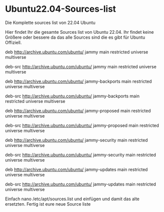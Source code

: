 # Ubuntu22.04-Sources-list
Die Komplette sources list von 22.04 Ubuntu

Hier findet Ihr die gesamte Sources list von Ubuntu 22.04. Ihr findet keine Größere oder bessere da das alle Sources sind die es gibt für Ubuntu Offiziell.

deb http://archive.ubuntu.com/ubuntu/ jammy main restricted universe multiverse

deb-src http://archive.ubuntu.com/ubuntu/ jammy main restricted universe multiverse

deb http://archive.ubuntu.com/ubuntu/ jammy-backports main restricted universe multiverse

deb-src http://archive.ubuntu.com/ubuntu/ jammy-backports main restricted universe multiverse

deb http://archive.ubuntu.com/ubuntu/ jammy-proposed main restricted universe multiverse

deb-src http://archive.ubuntu.com/ubuntu/ jammy-proposed main restricted universe multiverse

deb http://archive.ubuntu.com/ubuntu/ jammy-security main restricted universe multiverse

deb-src http://archive.ubuntu.com/ubuntu/ jammy-security main restricted universe multiverse

deb http://archive.ubuntu.com/ubuntu/ jammy-updates main restricted universe multiverse

deb-src http://archive.ubuntu.com/ubuntu/ jammy-updates main restricted universe multiverse

Einfach nano /etc/apt/sources.list und einfügen und damit das alte ersetzten. Fertig ist eure neue Source liste
